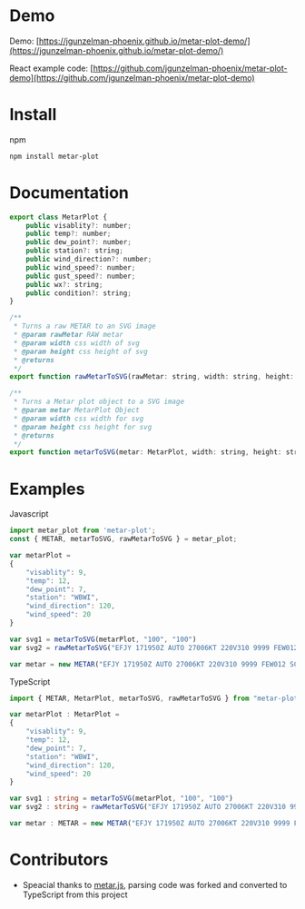 # Demo

Demo: [https://jgunzelman-phoenix.github.io/metar-plot-demo/](https://jgunzelman-phoenix.github.io/metar-plot-demo/)

React example code: [https://github.com/jgunzelman-phoenix/metar-plot-demo](https://github.com/jgunzelman-phoenix/metar-plot-demo)

# Install
npm 

```sh
npm install metar-plot
```

# Documentation

```javascript
export class MetarPlot {
    public visablity?: number;
    public temp?: number;
    public dew_point?: number;
    public station?: string;
    public wind_direction?: number;
    public wind_speed?: number;
    public gust_speed?: number;
    public wx?: string;
    public condition?: string;
}

/**
 * Turns a raw METAR to an SVG image
 * @param rawMetar RAW metar
 * @param width css width of svg
 * @param height css height of svg
 * @returns 
 */
export function rawMetarToSVG(rawMetar: string, width: string, height: string) : string {}

/**
 * Turns a Metar plot object to a SVG image
 * @param metar MetarPlot Object
 * @param width css width for svg
 * @param height css height for svg
 * @returns 
 */
export function metarToSVG(metar: MetarPlot, width: string, height: string) : string {}

```

# Examples

Javascript
```javascript
import metar_plot from 'metar-plot';
const { METAR, metarToSVG, rawMetarToSVG } = metar_plot;

var metarPlot = 
{
    "visablity": 9,
    "temp": 12,
    "dew_point": 7,
    "station": "WBWI",
    "wind_direction": 120,
    "wind_speed": 20
}

var svg1 = metarToSVG(metarPlot, "100", "100")
var svg2 = rawMetarToSVG("EFJY 171950Z AUTO 27006KT 220V310 9999 FEW012 SCT015 BKN060 13/12 Q1006", "100", "100")

var metar = new METAR("EFJY 171950Z AUTO 27006KT 220V310 9999 FEW012 SCT015 BKN060 13/12 Q1006")
```

TypeScript

```typescript
import { METAR, MetarPlot, metarToSVG, rawMetarToSVG } from "metar-plot"

var metarPlot : MetarPlot = 
{
    "visablity": 9,
    "temp": 12,
    "dew_point": 7,
    "station": "WBWI",
    "wind_direction": 120,
    "wind_speed": 20
}

var svg1 : string = metarToSVG(metarPlot, "100", "100")
var svg2 : string = rawMetarToSVG("EFJY 171950Z AUTO 27006KT 220V310 9999 FEW012 SCT015 BKN060 13/12 Q1006", "100", "100")

var metar : METAR = new METAR("EFJY 171950Z AUTO 27006KT 220V310 9999 FEW012 SCT015 BKN060 13/12 Q1006")
```
# Contributors

* Speacial thanks to [metar.js](https://github.com/skydivejkl/metar.js),
parsing code was forked and converted to TypeScript from this project
